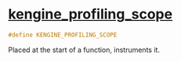 # [kengine_profiling_scope](kengine_profiling_scope.hpp)

```cpp
#define KENGINE_PROFILING_SCOPE
```

Placed at the start of a function, instruments it.